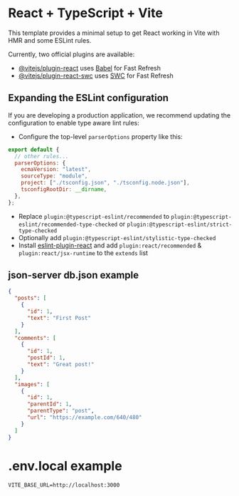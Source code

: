 # React + TypeScript + Vite

This template provides a minimal setup to get React working in Vite with HMR and some ESLint rules.

Currently, two official plugins are available:

- [@vitejs/plugin-react](https://github.com/vitejs/vite-plugin-react/blob/main/packages/plugin-react/README.md) uses [Babel](https://babeljs.io/) for Fast Refresh
- [@vitejs/plugin-react-swc](https://github.com/vitejs/vite-plugin-react-swc) uses [SWC](https://swc.rs/) for Fast Refresh

## Expanding the ESLint configuration

If you are developing a production application, we recommend updating the configuration to enable type aware lint rules:

- Configure the top-level `parserOptions` property like this:

```js
export default {
  // other rules...
  parserOptions: {
    ecmaVersion: "latest",
    sourceType: "module",
    project: ["./tsconfig.json", "./tsconfig.node.json"],
    tsconfigRootDir: __dirname,
  },
};
```

- Replace `plugin:@typescript-eslint/recommended` to `plugin:@typescript-eslint/recommended-type-checked` or `plugin:@typescript-eslint/strict-type-checked`
- Optionally add `plugin:@typescript-eslint/stylistic-type-checked`
- Install [eslint-plugin-react](https://github.com/jsx-eslint/eslint-plugin-react) and add `plugin:react/recommended` & `plugin:react/jsx-runtime` to the `extends` list

## json-server db.json example

```json
{
  "posts": [
    {
      "id": 1,
      "text": "First Post"
    }
  ],
  "comments": [
    {
      "id": 1,
      "postId": 1,
      "text": "Great post!"
    }
  ],
  "images": [
    {
      "id": 1,
      "parentId": 1,
      "parentType": "post",
      "url": "https://example.com/640/480"
    }
  ]
}
```

# .env.local example

```env
VITE_BASE_URL=http://localhost:3000
```
